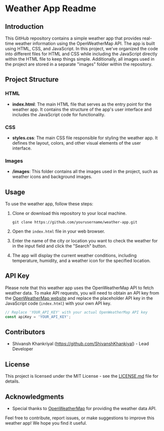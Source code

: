 # Weather App Readme

## Introduction
This GitHub repository contains a simple weather app that provides real-time weather information using the OpenWeatherMap API. The app is built using HTML, CSS, and JavaScript. In this project, we've organized the code into different files for HTML and CSS while including the JavaScript directly within the HTML file to keep things simple. Additionally, all images used in the project are stored in a separate "images" folder within the repository.

## Project Structure

### HTML
- **index.html**: The main HTML file that serves as the entry point for the weather app. It contains the structure of the app's user interface and includes the JavaScript code for functionality.

### CSS
- **styles.css**: The main CSS file responsible for styling the weather app. It defines the layout, colors, and other visual elements of the user interface.

### Images
- **/images**: This folder contains all the images used in the project, such as weather icons and background images.

## Usage

To use the weather app, follow these steps:

1. Clone or download this repository to your local machine.

   ```
   git clone https://github.com/yourusername/weather-app.git
   ```

2. Open the `index.html` file in your web browser.

3. Enter the name of the city or location you want to check the weather for in the input field and click the "Search" button.

4. The app will display the current weather conditions, including temperature, humidity, and a weather icon for the specified location.

## API Key

Please note that this weather app uses the OpenWeatherMap API to fetch weather data. To make API requests, you will need to obtain an API key from the [OpenWeatherMap website](https://openweathermap.org/api) and replace the placeholder API key in the JavaScript code (`index.html`) with your own API key.

```javascript
// Replace 'YOUR_API_KEY' with your actual OpenWeatherMap API key
const apiKey = 'YOUR_API_KEY';
```

## Contributors

- Shivansh Khankriyal (https://github.com/ShivanshKhankiyal) - Lead Developer

## License

This project is licensed under the MIT License - see the [LICENSE.md](LICENSE.md) file for details.

## Acknowledgments

- Special thanks to [OpenWeatherMap](https://openweathermap.org/) for providing the weather data API.

Feel free to contribute, report issues, or make suggestions to improve this weather app! We hope you find it useful.
